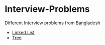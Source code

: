 # Interview-Problems
Different Interview problems from Bangladesh

- [Linked List](https://github.com/Perdente/Interview-Problems/blob/main/Linked%20List.md#linked-list)
- [Tree](https://github.com/Perdente/Interview-Problems/blob/main/Binary%20Tree.md#table-of-content)
